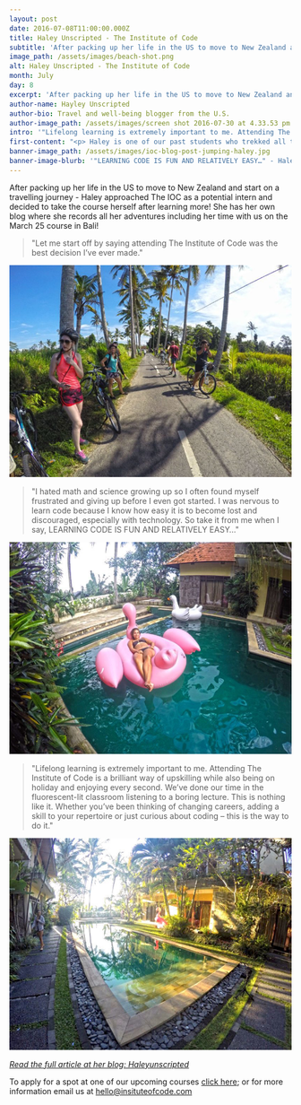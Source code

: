 ```yaml
---
layout: post
date: 2016-07-08T11:00:00.000Z
title: Haley Unscripted - The Institute of Code
subtitle: 'After packing up her life in the US to move to New Zealand and start on a travelling journey - Haley approached The IOC as a potential intern and decided to take the course herself after learning more!'
image_path: /assets/images/beach-shot.png
alt: Haley Unscripted - The Institute of Code
month: July
day: 8
excerpt: 'After packing up her life in the US to move to New Zealand and start on a travelling journey - Haley approached The IOC as a potential intern and decided to take the course herself after learning more!'
author-name: Hayley Unscripted
author-bio: Travel and well-being blogger from the U.S.
author-image_path: /assets/images/screen shot 2016-07-30 at 4.33.53 pm.png
intro: '"Lifelong learning is extremely important to me. Attending The Institute of Code is a brilliant way of up-skilling while also being on holiday and enjoying every second."'
first-content: "<p> Haley is one of our past students who trekked all the way from United States to Bali to join us on our front-end web development retreat in Ubud. She's a travel and well-being blogger that wanted to build her skills in front-end web development to have more control over her blog. You can find the link to the lovely blog post she wrote about her time with us at the bottom of the page!  </p>"
banner-image_path: /assets/images/ioc-blog-post-jumping-haley.jpg
banner-image-blurb: '"LEARNING CODE IS FUN AND RELATIVELY EASY…" - Haley Unscripted'
---
```



After packing up her life in the US to move to New Zealand and start on a travelling journey - Haley approached The IOC as a potential intern and decided to take the course herself after learning more! She has her own blog where she records all her adventures including her time with us on the March 25 course in Bali!

> "Let me start off by saying attending The Institute of Code was the best decision I’ve ever made."

![](/uploads/versions/bike-group-e1462786202201---x----800-600x---.jpg)

> "I hated math and science growing up so I often found myself frustrated and giving up before I even got started. I was nervous to learn code because I know how easy it is to become lost and discouraged, especially with technology. So take it from me when I say, LEARNING CODE IS FUN AND RELATIVELY EASY…"

![](/uploads/versions/swan-danielle-e1462785499821---x----800-600x---.jpg)

> "Lifelong learning is extremely important to me. Attending The Institute of Code is a brilliant way of upskilling while also being on holiday and enjoying every second. We’ve done our time in the fluorescent-lit classroom listening to a boring lecture. This is nothing like it. Whether you’ve been thinking of changing careers, adding a skill to your repertoire or just curious about coding – this is the way to do it."

![](/uploads/versions/pool-e1462784708454---x----800-600x---.jpg)

*[Read the full article at her blog: Haleyunscripted](http://haleyunscripted.com/institute-of-code/)*

To apply for a spot at one of our upcoming courses [click here](http://www.instituteofcode.com/apply.html); or for more information email us at hello@insituteofcode.com